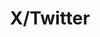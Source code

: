 ---
title: "X/Twitter"
url: "https://x.com/yerepf_"
icon: "mdi:twitter"
description: "Follow me on X (formerly Twitter) for updates and insights."
---